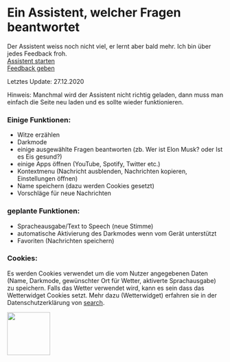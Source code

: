 # Ein Assistent, welcher Fragen beantwortet

Der Assistent weiss noch nicht viel, er lernt aber bald mehr. Ich bin über jedes Feedback froh.
<br><a href="https://michivonah.github.io/assistant/">Assistent starten</a>
<br><a href="https://forms.gle/fkmXZpzzS7wssVHm6">Feedback geben</a>

Letztes Update: 27.12.2020

Hinweis: Manchmal wird der Assistent nicht richtig geladen, dann muss man einfach die Seite neu laden und es sollte wieder funktionieren.

### Einige Funktionen:
- Witze erzählen
- Darkmode
- einige ausgewählte Fragen beantworten (zb. Wer ist Elon Musk? oder Ist es Eis gesund?)
- einige Apps &ouml;ffnen (YouTube, Spotify, Twitter etc.)
- Kontextmenu (Nachricht ausblenden, Nachrichten kopieren, Einstellungen &ouml;ffnen)
- Name speichern (dazu werden Cookies gesetzt)
- Vorschl&auml;ge f&uuml;r neue Nachrichten

### geplante Funktionen:
- Spracheausgabe/Text to Speech (neue Stimme)
- automatische Aktivierung des Darkmodes wenn vom Gerät unterstützt
- Favoriten (Nachrichten speichern)

### Cookies:
Es werden Cookies verwendet um die vom Nutzer angegebenen Daten (Name, Darkmode, gew&uuml;nschter Ort f&uuml;r Wetter, aktiverte Sprachausgabe) zu speichern. Falls das Wetter verwendet wird, kann es sein dass das Wetterwidget Cookies setzt. Mehr dazu (Wetterwidget) erfahren sie in der Datenschutzerklärung von <a href="https://www.search.ch/privacy">search</a>.

<img src="https://michivonah.github.io/assistant/logo.png" width="100px">
